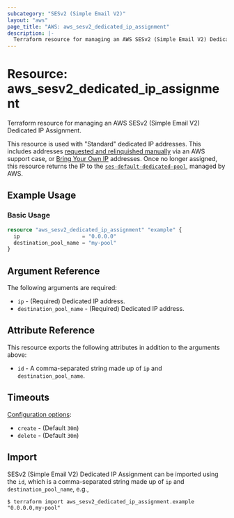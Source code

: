 ```yaml
---
subcategory: "SESv2 (Simple Email V2)"
layout: "aws"
page_title: "AWS: aws_sesv2_dedicated_ip_assignment"
description: |-
  Terraform resource for managing an AWS SESv2 (Simple Email V2) Dedicated IP Assignment.
---
```


# Resource: aws_sesv2_dedicated_ip_assignment

Terraform resource for managing an AWS SESv2 (Simple Email V2) Dedicated IP Assignment.

This resource is used with "Standard" dedicated IP addresses. This includes addresses [requested and relinquished manually](https://docs.aws.amazon.com/ses/latest/dg/dedicated-ip-case.html) via an AWS support case, or [Bring Your Own IP](https://docs.aws.amazon.com/ses/latest/dg/dedicated-ip-byo.html) addresses. Once no longer assigned, this resource returns the IP to the [`ses-default-dedicated-pool`](https://docs.aws.amazon.com/ses/latest/dg/managing-ip-pools.html), managed by AWS.

## Example Usage

### Basic Usage

```terraform
resource "aws_sesv2_dedicated_ip_assignment" "example" {
  ip                    = "0.0.0.0"
  destination_pool_name = "my-pool"
}
```

## Argument Reference

The following arguments are required:

* `ip` - (Required) Dedicated IP address.
* `destination_pool_name` - (Required) Dedicated IP address.

## Attribute Reference

This resource exports the following attributes in addition to the arguments above:

* `id` - A comma-separated string made up of `ip` and `destination_pool_name`.

## Timeouts

[Configuration options](https://developer.hashicorp.com/terraform/language/resources/syntax#operation-timeouts):

* `create` - (Default `30m`)
* `delete` - (Default `30m`)

## Import

SESv2 (Simple Email V2) Dedicated IP Assignment can be imported using the `id`, which is a comma-separated string made up of `ip` and `destination_pool_name`, e.g.,

```
$ terraform import aws_sesv2_dedicated_ip_assignment.example "0.0.0.0,my-pool"
```
